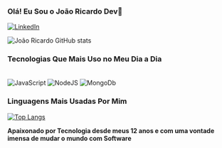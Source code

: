 ### Olá! Eu Sou o João Ricardo Dev👋


[![LinkedIn](https://img.shields.io/badge/LinkedIn-0077B5?style=for-the-badge&logo=linkedin&logoColor=white)](https://www.linkedin.com/in/jo%C3%A3o-ricardo-diniz-barbanti/)


![João Ricardo GitHub stats](https://github-readme-stats.vercel.app/api?username=joaobarbanti&show_icons=true&theme=radical)



### Tecnologias Que Mais Uso no Meu Dia a Dia

<div style="display: inline_block"><br/>

<img align="center" alt="JavaScript" src="https://img.shields.io/badge/JavaScript-323330?style=for-the-badge&logo=javascript&logoColor=F7DF1E">
<img align="center" alt="NodeJS" src="https://img.shields.io/badge/Node.js-43853D?style=for-the-badge&logo=node.js&logoColor=white">
<img align="center" alt="MongoDb" src="https://img.shields.io/badge/MongoDB-4EA94B?style=for-the-badge&logo=mongodb&logoColor=white">

</div>

### Linguagens Mais Usadas Por Mim

[![Top Langs](https://github-readme-stats.vercel.app/api/top-langs/?username=joaobarbanti)](https://github.com/anuraghazra/github-readme-stats)


<strong>Apaixonado por Tecnologia desde meus 12 anos e com uma vontade imensa de mudar o mundo com Software</strong>
